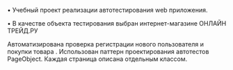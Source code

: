 • Учебный проект реализации автотестирования web приложения.

• В качестве объекта тестирования выбран интернет-магазине ОНЛАЙН ТРЕЙД.РУ

Автоматизирована проверка регистрации нового пользователя и покупки товара . Использован паттерн проектирования автотестов PageObject. Каждая страница описана отдельным классом.

